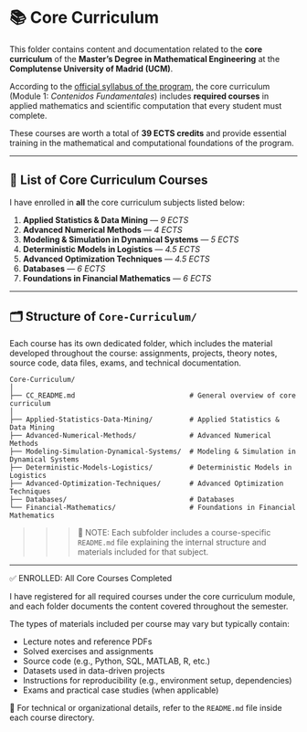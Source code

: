 # 📚 Core Curriculum

This folder contains content and documentation related to the **core curriculum** of the **Master’s Degree in Mathematical Engineering** at the **Complutense University of Madrid (UCM)**.

According to the [official syllabus of the program](https://www.ucm.es/estudios/master-ingenieriamatematica-plan), the core curriculum (Module 1: *Contenidos Fundamentales*) includes **required courses** in applied mathematics and scientific computation that every student must complete.

These courses are worth a total of **39 ECTS credits** and provide essential training in the mathematical and computational foundations of the program.

---

## 📘 List of Core Curriculum Courses

I have enrolled in **all** the core curriculum subjects listed below:

1. **Applied Statistics & Data Mining** — *9 ECTS*  
2. **Advanced Numerical Methods** — *4 ECTS*  
3. **Modeling & Simulation in Dynamical Systems** — *5 ECTS*  
4. **Deterministic Models in Logistics** — *4.5 ECTS*  
5. **Advanced Optimization Techniques** — *4.5 ECTS*  
6. **Databases** — *6 ECTS*  
7. **Foundations in Financial Mathematics** — *6 ECTS*

---

## 🗂️ Structure of `Core-Curriculum/`

Each course has its own dedicated folder, which includes the material developed throughout the course: assignments, projects, theory notes, source code, data files, exams, and technical documentation.

```plaintext
Core-Curriculum/
│
├── CC_README.md                            # General overview of core curriculum
│
├── Applied-Statistics-Data-Mining/         # Applied Statistics & Data Mining
├── Advanced-Numerical-Methods/             # Advanced Numerical Methods
├── Modeling-Simulation-Dynamical-Systems/  # Modeling & Simulation in Dynamical Systems
├── Deterministic-Models-Logistics/         # Deterministic Models in Logistics
├── Advanced-Optimization-Techniques/       # Advanced Optimization Techniques
├── Databases/                              # Databases
└── Financial-Mathematics/                  # Foundations in Financial Mathematics
```
>>>📌 NOTE:
Each subfolder includes a course-specific `README.md` file explaining the internal structure and materials included for that subject.

---

✅ ENROLLED: All Core Courses Completed

I have registered for all required courses under the core curriculum module, and each folder documents the content covered throughout the semester.

The types of materials included per course may vary but typically contain:

- Lecture notes and reference PDFs  
- Solved exercises and assignments  
- Source code (e.g., Python, SQL, MATLAB, R, etc.)  
- Datasets used in data-driven projects  
- Instructions for reproducibility (e.g., environment setup, dependencies)  
- Exams and practical case studies (when applicable)

📎 For technical or organizational details, refer to the `README.md` file inside each course directory.
